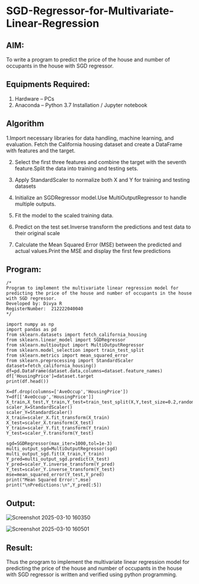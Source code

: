 # SGD-Regressor-for-Multivariate-Linear-Regression

## AIM:
To write a program to predict the price of the house and number of occupants in the house with SGD regressor.

## Equipments Required:
1. Hardware – PCs
2. Anaconda – Python 3.7 Installation / Jupyter notebook

## Algorithm
1.Import necessary libraries for data handling, machine learning, and evaluation. Fetch the California housing dataset and create a DataFrame with features and the target.

2. Select the first three features and combine the target with the seventh feature.Split the data into training and testing sets.

3. Apply StandardScaler to normalize both X and Y for training and testing datasets

4. Initialize an SGDRegressor model.Use MultiOutputRegressor to handle multiple outputs.

5. Fit the model to the scaled training data.

6. Predict on the test set.Inverse transform the predictions and test data to their original scale

7. Calculate the Mean Squared Error (MSE) between the predicted and actual values.Print the MSE and display the first few predictions

## Program:
```
/*
Program to implement the multivariate linear regression model for predicting the price of the house and number of occupants in the house with SGD regressor.
Developed by: Divya R
RegisterNumber:  212222040040
*/

import numpy as np
import pandas as pd
from sklearn.datasets import fetch_california_housing
from sklearn.linear_model import SGDRegressor
from sklearn.multioutput import MultiOutputRegressor
from sklearn.model_selection import train_test_split
from sklearn.metrics import mean_squared_error
from sklearn.preprocessing import StandardScaler
dataset=fetch_california_housing()
df=pd.DataFrame(dataset.data,columns=dataset.feature_names)
df['HousingPrice']=dataset.target
print(df.head())

X=df.drop(columns=['AveOccup','HousingPrice'])
Y=df[['AveOccup','HousingPrice']]
X_train,X_test,Y_train,Y_test=train_test_split(X,Y,test_size=0.2,random_state=42)
scaler_X=StandardScaler()
scaler_Y=StandardScaler()
X_train=scaler_X.fit_transform(X_train)
X_test=scaler_X.transform(X_test)
Y_train=scaler_Y.fit_transform(Y_train)
Y_test=scaler_Y.transform(Y_test)

sgd=SGDRegressor(max_iter=1000,tol=1e-3)
multi_output_sgd=MultiOutputRegressor(sgd)
multi_output_sgd.fit(X_train,Y_train)
Y_pred=multi_output_sgd.predict(X_test)
Y_pred=scaler_Y.inverse_transform(Y_pred)
Y_test=scaler_Y.inverse_transform(Y_test)
mse=mean_squared_error(Y_test,Y_pred)
print("Mean Squared Error:",mse)
print("\nPredictions:\n",Y_pred[:5])

```

## Output:
![Screenshot 2025-03-10 160350](https://github.com/user-attachments/assets/18a964bd-7afd-4840-b874-a07c62760e2b)

![Screenshot 2025-03-10 160501](https://github.com/user-attachments/assets/4bae791e-800c-4301-95c1-8e04941a7dbd)




## Result:
Thus the program to implement the multivariate linear regression model for predicting the price of the house and number of occupants in the house with SGD regressor is written and verified using python programming.
